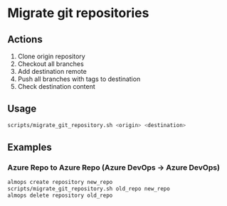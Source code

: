 # Migrate git repositories

## Actions

1. Clone origin repository
2. Checkout all branches
3. Add destination remote
4. Push all branches with tags to destination
5. Check destination content

## Usage

```bash
scripts/migrate_git_repository.sh <origin> <destination>
```

## Examples

### Azure Repo to Azure Repo (Azure DevOps -> Azure DevOps)

```bash
almops create repository new_repo
scripts/migrate_git_repository.sh old_repo new_repo
almops delete repository old_repo
```
